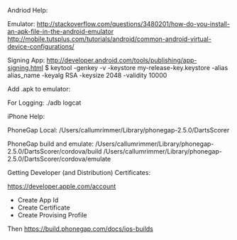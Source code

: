 Andriod Help:

Emulator:
http://stackoverflow.com/questions/3480201/how-do-you-install-an-apk-file-in-the-android-emulator              
http://mobile.tutsplus.com/tutorials/android/common-android-virtual-device-configurations/

Signing App:
http://developer.android.com/tools/publishing/app-signing.html 
$ keytool -genkey -v -keystore my-release-key.keystore -alias alias_name -keyalg RSA -keysize 2048 -validity 10000

Add .apk to emulator:
       
For Logging:
./adb logcat 

iPhone Help:

PhoneGap Local:
/Users/callumrimmer/Library/phonegap-2.5.0/DartsScorer

PhoneGap build and emulate:
/Users/callumrimmer/Library/phonegap-2.5.0/DartsScorer/cordova/build 
/Users/callumrimmer/Library/phonegap-2.5.0/DartsScorer/cordova/emulate

Getting Developer (and Distribution) Certificates:   

https://developer.apple.com/account
+ Create App Id
+ Create Certificate
+ Create Provising Profile

Then
https://build.phonegap.com/docs/ios-builds

